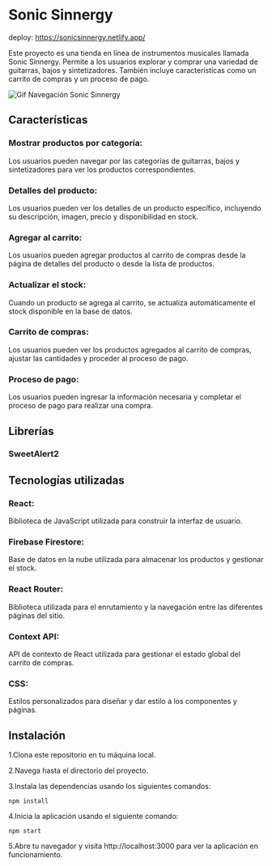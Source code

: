 # Sonic Sinnergy 

deploy: https://sonicsinnergy.netlify.app/

Este proyecto es una tienda en línea de instrumentos musicales llamada Sonic Sinnergy. Permite a los usuarios explorar y comprar una variedad de guitarras, bajos y sintetizadores. También incluye características como un carrito de compras y un proceso de pago.

![Gif Navegación Sonic Sinnergy](https://github.com/Tommyx66/JsEntregaFinal_Zarriello/assets/60944948/5937cf85-c18d-4833-90d9-e5a13d5c4d59)



## Características

### Mostrar productos por categoría: 
Los usuarios pueden navegar por las categorías de guitarras, bajos y sintetizadores para ver los productos correspondientes.

### Detalles del producto: 
Los usuarios pueden ver los detalles de un producto específico, incluyendo su descripción, imagen, precio y disponibilidad en stock.

### Agregar al carrito: 
Los usuarios pueden agregar productos al carrito de compras desde la página de detalles del producto o desde la lista de productos.

### Actualizar el stock: 
Cuando un producto se agrega al carrito, se actualiza automáticamente el stock disponible en la base de datos.

### Carrito de compras:
Los usuarios pueden ver los productos agregados al carrito de compras, ajustar las cantidades y proceder al proceso de pago.

### Proceso de pago: 
Los usuarios pueden ingresar la información necesaria y completar el proceso de pago para realizar una compra.

## Librerías
### SweetAlert2 ###

## Tecnologías utilizadas

### React: 
Biblioteca de JavaScript utilizada para construir la interfaz de usuario.

### Firebase Firestore: 
Base de datos en la nube utilizada para almacenar los productos y gestionar el stock.

### React Router: 
Biblioteca utilizada para el enrutamiento y la navegación entre las diferentes páginas del sitio.

### Context API: 
API de contexto de React utilizada para gestionar el estado global del carrito de compras.

### CSS: 
Estilos personalizados para diseñar y dar estilo a los componentes y páginas.

## Instalación

1.Clona este repositorio en tu máquina local.

2.Navega hasta el directorio del proyecto.

3.Instala las dependencias usando los siguientes comandos:

`npm install`



4.Inicia la aplicación usando el siguiente comando:

`npm start`

5.Abre tu navegador y visita http://localhost:3000 para ver la aplicación en funcionamiento.
